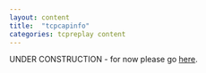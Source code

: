 ```yaml
---
layout: content
title:  "tcpcapinfo"
categories: tcpreplay content
---
```


UNDER CONSTRUCTION - for now please go [here][legacy_wiki].

[legacy_wiki]:  http://tcpreplay.synfin.net
